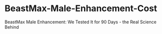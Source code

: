 # BeastMax-Male-Enhancement-Cost
BeastMax Male Enhancement: We Tested It for 90 Days - the Real Science Behind
